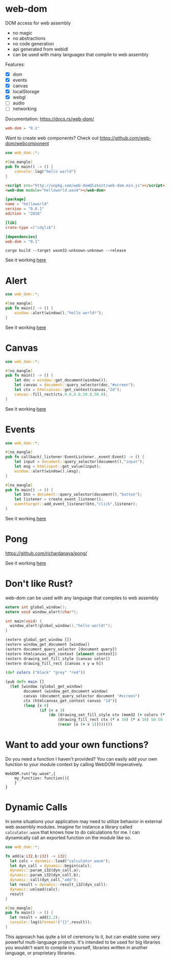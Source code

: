 # web-dom

DOM access for web assembly
* no magic
* no abstractions
* no code generation
* api generated from webidl
* can be used with many languages that compile to web assembly

Features:
* [x] dom
* [x] events
* [x] canvas
* [x] localStorage
* [x] webgl
* [ ] audio
* [ ] networking

Documentation: https://docs.rs/web-dom/

```toml
web-dom = "0.1"
```

Want to create web components? Check out https://github.com/web-dom/webcomponent

```rust
use web_dom::*;

#[no_mangle]
pub fn main() -> () {
    console::log("hello world")
}
```
```html
<script src="http://unpkg.com/web-dom@latest/web-dom.min.js"></script>
<web-dom module="helloworld.wasm"></web-dom>
```
```toml
[package]
name = "helloworld"
version = "0.0.1"
edition = "2018"

[lib]
crate-type =["cdylib"]

[dependencies]
web-dom = "0.1"
```
```console
cargo build --target wasm32-unknown-unknown --release
```

See it working [here](https://web-dom.github.io/web-dom/examples/helloworld/)

# Alert

```rust
use web_dom::*;

#[no_mangle]
pub fn main() -> () {
    window::alert(window(),"hello world!");
}
```

See it working [here](https://web-dom.github.io/web-dom/examples/alert/)

# Canvas

```rust
use web_dom::*;

#[no_mangle]
pub fn main() -> () {
    let doc = window::get_document(window());
    let canvas = document::query_selector(doc,"#screen");
    let ctx = htmlcanvas::get_context(canvas,"2d");
    canvas::fill_rect(ctx,0.0,0.0,50.0,50.0);
}
```

See it working [here](https://web-dom.github.io/web-dom/examples/canvas/)

# Events

```rust
use web_dom::*;

#[no_mangle]
pub fn callback(_listener:EventListener,_event:Event) -> () {
    let input = document::query_selector(document(),"input");
    let msg = htmlinput::get_value(input);
    window::alert(window(),&msg);
}

#[no_mangle]
pub fn main() -> () {
    let btn = document::query_selector(document(),"button");
    let listener = create_event_listener();
    eventtarget::add_event_listener(btn,"click",listener);
}
```

See it working [here](https://web-dom.github.io/web-dom/examples/events/)

# Pong

https://github.com/richardanaya/pong/


See it working [here](https://richardanaya.github.io/pong/)

# Don't like Rust?

web-dom can be used with any language that compiles to web assembly

```C
extern int global_window();
extern void window_alert(char*);

int main(void) {
  window_alert(global_window(),"hello world!");
}
```

```clojure
(extern global_get_window [])
(extern window_get_document [window])
(extern document_query_selector [document query])
(extern htmlcanvas_get_context [element context])
(extern drawing_set_fill_style [canvas color])
(extern drawing_fill_rect [canvas x y w h])

(def colors ("black" "grey" "red"))

(pub defn main []
  (let [window (global_get_window)
        document (window_get_document window)
        canvas (document_query_selector document "#screen")
        ctx (htmlcanvas_get_context canvas "2d")]
        (loop [x 0]
               (if (< x 3)
                   (do (drawing_set_fill_style ctx (mem32 (+ colors (* 4 x))))
                       (drawing_fill_rect ctx (* x 10) (* x 10) 50 50 )
                       (recur [x (+ x 1)]))))))
```

# Want to add your own functions?
Do you need a function I haven't provided? You can easily add your own function to your module context by calling WebDOM imperatively.

```
WebDOM.run("my.wasm",{
    my_function: function(){
    }
}
```

# Dynamic Calls
In some situations your application may need to utilize behavior in external web assembly modules. Imagine for instance a library called `calculator.wasm` that knows how to do calculations for me. I can dynamically call an exported function on the module like so.

```rust
use web_dom::*;

fn add(a:i32,b:i32) -> i32{
  let calc = dynamic::load("calculator.wasm");
  let dyn_call = dynamic::begin(calc);
  dynamic::param_i32(dyn_call,a);
  dynamic::param_i32(dyn_call,b);
  dynamic::call(dyn_call,"add");
  let result = dynamic::result_i32(dyn_call);
  dynamic::unload(calc);
  result
}

#[no_mangle]
pub fn main() -> () {
  let result = add(2,2);
  console::log(&format!("{}",result));
}
```

This approach has quite a lot of ceremony to it, but can enable some very powerful multi-language
projects. It's intended to be used for big libraries you wouldn't want to compile in yourself, libraries written in another language, or proprietary libraries.

